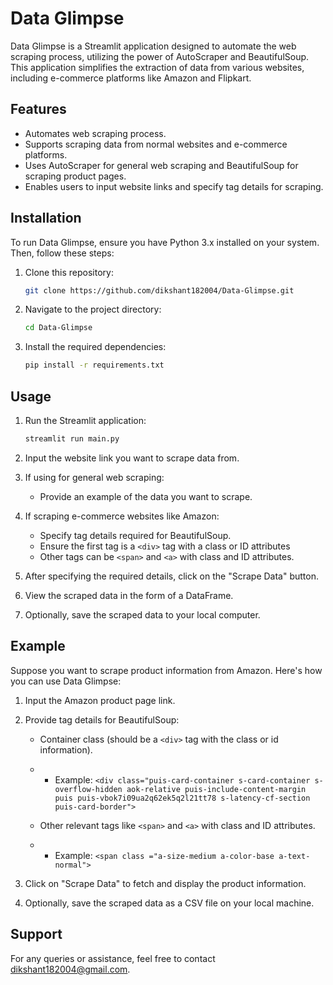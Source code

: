 # Data Glimpse

Data Glimpse is a Streamlit application designed to automate the web scraping process, utilizing the power of AutoScraper and BeautifulSoup. This application simplifies the extraction of data from various websites, including e-commerce platforms like Amazon and Flipkart.

## Features

- Automates web scraping process.
- Supports scraping data from normal websites and e-commerce platforms.
- Uses AutoScraper for general web scraping and BeautifulSoup for scraping product pages.
- Enables users to input website links and specify tag details for scraping.

## Installation

To run Data Glimpse, ensure you have Python 3.x installed on your system. Then, follow these steps:

1. Clone this repository:

    ```bash
    git clone https://github.com/dikshant182004/Data-Glimpse.git
    ```

2. Navigate to the project directory:

    ```bash
    cd Data-Glimpse
    ```

3. Install the required dependencies:

    ```bash
    pip install -r requirements.txt
    ```

## Usage

1. Run the Streamlit application:

    ```bash
    streamlit run main.py
    ```

2. Input the website link you want to scrape data from.
3. If using for general web scraping:
   - Provide an example of the data you want to scrape.
4. If scraping e-commerce websites like Amazon:
   - Specify tag details required for BeautifulSoup.
   - Ensure the first tag is a `<div>` tag with a class or ID attributes
   - Other tags can be `<span>` and `<a>` with class and ID attributes.
5. After specifying the required details, click on the "Scrape Data" button.
6. View the scraped data in the form of a DataFrame.
7. Optionally, save the scraped data to your local computer.

## Example

Suppose you want to scrape product information from Amazon. Here's how you can use Data Glimpse:

1. Input the Amazon product page link.
2. Provide tag details for BeautifulSoup:
   - Container class (should be a `<div>` tag with the class or id information).

    - - Example: `<div class="puis-card-container s-card-container s-overflow-hidden aok-relative puis-include-content-margin puis puis-vbok7i09ua2q62ek5q2l21tt78 s-latency-cf-section puis-card-border">`

   - Other relevant tags like `<span>` and `<a>` with class and ID attributes.
  
   - - Example: `<span class ="a-size-medium a-color-base a-text-normal">`
       
3. Click on "Scrape Data" to fetch and display the product information.
4. Optionally, save the scraped data as a CSV file on your local machine.

## Support

For any queries or assistance, feel free to contact [dikshant182004@gmail.com](mailto:dikshant182004@gmail.com).


